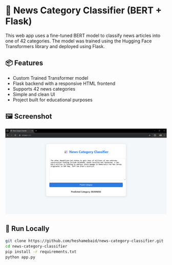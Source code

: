 # 📰 News Category Classifier (BERT + Flask)

This web app uses a fine-tuned BERT model to classify news articles into one of 42 categories. The model was trained using the Hugging Face Transformers library and deployed using Flask.

## 📦 Features

- Custom Trained Transformer model
- Flask backend with a responsive HTML frontend
- Supports 42 news categories
- Simple and clean UI
- Project built for educational purposes

## 🖼️ Screenshot

![App Screenshot](screenShot.png)

## 🚀 Run Locally

```bash
git clone https://github.com/heshamebaid/news-category-classifier.git
cd news-category-classifier
pip install -r requirements.txt
python app.py
